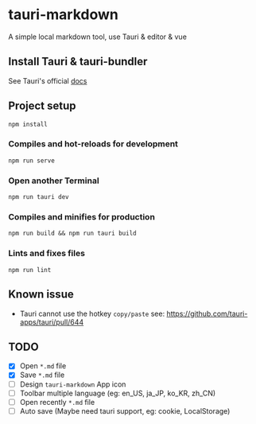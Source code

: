 # tauri-markdown
A simple local markdown tool, use Tauri &amp; editor &amp; vue

## Install Tauri & tauri-bundler

See Tauri's official [docs](https://tauri.studio/en/docs/getting-started/intro)

## Project setup

```
npm install
```

### Compiles and hot-reloads for development

```
npm run serve
```
### Open another Terminal

```
npm run tauri dev
```

### Compiles and minifies for production

```
npm run build && npm run tauri build
```

### Lints and fixes files

```
npm run lint
```

## Known issue

* Tauri cannot use the hotkey `copy/paste` see: https://github.com/tauri-apps/tauri/pull/644

## TODO
- [x] Open `*.md` file
- [x] Save `*.md` file
- [ ] Design `tauri-markdown` App icon
- [ ] Toolbar multiple language (eg: en_US, ja_JP, ko_KR, zh_CN)
- [ ] Open recently `*.md` file
- [ ] Auto save (Maybe need tauri support, eg: cookie, LocalStorage)
